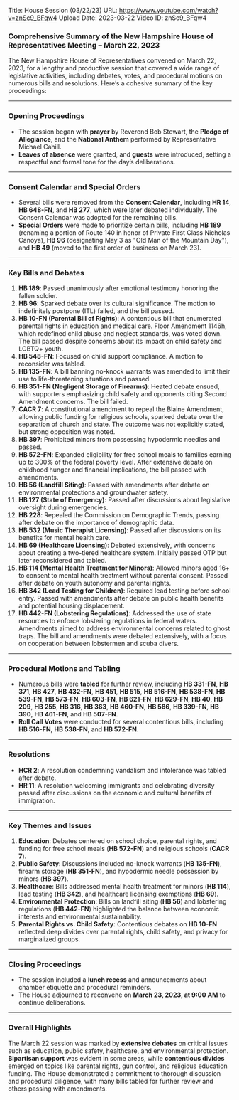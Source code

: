 Title: House Session (03/22/23)
URL: https://www.youtube.com/watch?v=znSc9_BFqw4
Upload Date: 2023-03-22
Video ID: znSc9_BFqw4

### Comprehensive Summary of the New Hampshire House of Representatives Meeting – March 22, 2023

The New Hampshire House of Representatives convened on March 22, 2023, for a lengthy and productive session that covered a wide range of legislative activities, including debates, votes, and procedural motions on numerous bills and resolutions. Here’s a cohesive summary of the key proceedings:

---

### **Opening Proceedings**
- The session began with **prayer** by Reverend Bob Stewart, the **Pledge of Allegiance**, and the **National Anthem** performed by Representative Michael Cahill.
- **Leaves of absence** were granted, and **guests** were introduced, setting a respectful and formal tone for the day’s deliberations.

---

### **Consent Calendar and Special Orders**
- Several bills were removed from the **Consent Calendar**, including **HR 14**, **HB 648-FN**, and **HB 277**, which were later debated individually. The Consent Calendar was adopted for the remaining bills.
- **Special Orders** were made to prioritize certain bills, including **HB 189** (renaming a portion of Route 140 in honor of Private First Class Nicholas Canoya), **HB 96** (designating May 3 as "Old Man of the Mountain Day"), and **HB 49** (moved to the first order of business on March 23).

---

### **Key Bills and Debates**
1. **HB 189**: Passed unanimously after emotional testimony honoring the fallen soldier.  
2. **HB 96**: Sparked debate over its cultural significance. The motion to indefinitely postpone (ITL) failed, and the bill passed.  
3. **HB 10-FN (Parental Bill of Rights)**: A contentious bill that enumerated parental rights in education and medical care. Floor Amendment 1146h, which redefined child abuse and neglect standards, was voted down. The bill passed despite concerns about its impact on child safety and LGBTQ+ youth.  
4. **HB 548-FN**: Focused on child support compliance. A motion to reconsider was tabled.  
5. **HB 135-FN**: A bill banning no-knock warrants was amended to limit their use to life-threatening situations and passed.  
6. **HB 351-FN (Negligent Storage of Firearms)**: Heated debate ensued, with supporters emphasizing child safety and opponents citing Second Amendment concerns. The bill failed.  
7. **CACR 7**: A constitutional amendment to repeal the Blaine Amendment, allowing public funding for religious schools, sparked debate over the separation of church and state. The outcome was not explicitly stated, but strong opposition was noted.  
8. **HB 397**: Prohibited minors from possessing hypodermic needles and passed.  
9. **HB 572-FN**: Expanded eligibility for free school meals to families earning up to 300% of the federal poverty level. After extensive debate on childhood hunger and financial implications, the bill passed with amendments.  
10. **HB 56 (Landfill Siting)**: Passed with amendments after debate on environmental protections and groundwater safety.  
11. **HB 127 (State of Emergency)**: Passed after discussions about legislative oversight during emergencies.  
12. **HB 228**: Repealed the Commission on Demographic Trends, passing after debate on the importance of demographic data.  
13. **HB 532 (Music Therapist Licensing)**: Passed after discussions on its benefits for mental health care.  
14. **HB 69 (Healthcare Licensing)**: Debated extensively, with concerns about creating a two-tiered healthcare system. Initially passed OTP but later reconsidered and tabled.  
15. **HB 114 (Mental Health Treatment for Minors)**: Allowed minors aged 16+ to consent to mental health treatment without parental consent. Passed after debate on youth autonomy and parental rights.  
16. **HB 342 (Lead Testing for Children)**: Required lead testing before school entry. Passed with amendments after debate on public health benefits and potential housing displacement.  
17. **HB 442-FN (Lobstering Regulations)**: Addressed the use of state resources to enforce lobstering regulations in federal waters. Amendments aimed to address environmental concerns related to ghost traps. The bill and amendments were debated extensively, with a focus on cooperation between lobstermen and scuba divers.

---

### **Procedural Motions and Tabling**
- Numerous bills were **tabled** for further review, including **HB 331-FN**, **HB 371**, **HB 427**, **HB 432-FN**, **HB 451**, **HB 515**, **HB 516-FN**, **HB 538-FN**, **HB 539-FN**, **HB 573-FN**, **HB 603-FN**, **HB 621-FN**, **HB 629-FN**, **HB 40**, **HB 209**, **HB 255**, **HB 316**, **HB 363**, **HB 460-FN**, **HB 586**, **HB 339-FN**, **HB 390**, **HB 461-FN**, and **HB 507-FN**.  
- **Roll Call Votes** were conducted for several contentious bills, including **HB 516-FN**, **HB 538-FN**, and **HB 572-FN**.  

---

### **Resolutions**
- **HCR 2**: A resolution condemning vandalism and intolerance was tabled after debate.  
- **HR 11**: A resolution welcoming immigrants and celebrating diversity passed after discussions on the economic and cultural benefits of immigration.  

---

### **Key Themes and Issues**
1. **Education**: Debates centered on school choice, parental rights, and funding for free school meals (**HB 572-FN**) and religious schools (**CACR 7**).  
2. **Public Safety**: Discussions included no-knock warrants (**HB 135-FN**), firearm storage (**HB 351-FN**), and hypodermic needle possession by minors (**HB 397**).  
3. **Healthcare**: Bills addressed mental health treatment for minors (**HB 114**), lead testing (**HB 342**), and healthcare licensing exemptions (**HB 69**).  
4. **Environmental Protection**: Bills on landfill siting (**HB 56**) and lobstering regulations (**HB 442-FN**) highlighted the balance between economic interests and environmental sustainability.  
5. **Parental Rights vs. Child Safety**: Contentious debates on **HB 10-FN** reflected deep divides over parental rights, child safety, and privacy for marginalized groups.  

---

### **Closing Proceedings**
- The session included a **lunch recess** and announcements about chamber etiquette and procedural reminders.  
- The House adjourned to reconvene on **March 23, 2023, at 9:00 AM** to continue deliberations.  

---

### **Overall Highlights**
The March 22 session was marked by **extensive debates** on critical issues such as education, public safety, healthcare, and environmental protection. **Bipartisan support** was evident in some areas, while **contentious divides** emerged on topics like parental rights, gun control, and religious education funding. The House demonstrated a commitment to thorough discussion and procedural diligence, with many bills tabled for further review and others passing with amendments.